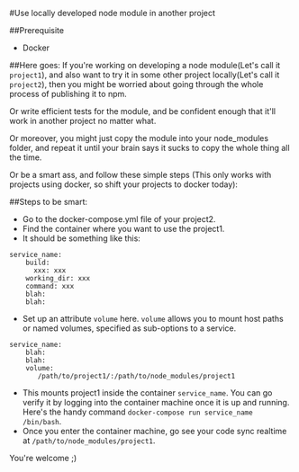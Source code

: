 #Use locally developed node module in another project

##Prerequisite
- Docker


##Here goes:
If you're working on developing a node module(Let's call it `project1`), and also want to try it in some other project locally(Let's call it `project2`), then you might be worried about going through the whole process of publishing it to npm.

Or write efficient tests for the module, and be confident enough that it'll work in another project no matter what.

Or moreover, you might just copy the module into your node_modules folder, and repeat it until your brain says it sucks to copy the whole thing all the time.

Or be a smart ass, and follow these simple steps (This only works with projects using docker, so shift your projects to docker today):


##Steps to be smart:
- Go to the docker-compose.yml file of your project2.
- Find the container where you want to use the project1.
- It should be something like this:
```
service_name:
    build:
      xxx: xxx
    working_dir: xxx
    command: xxx
    blah:  
    blah:
```

- Set up an attribute `volume` here. `volume` allows you to mount host paths or named volumes, specified as sub-options to a service.
```
service_name:
    blah:
    blah:
    volume: 
       /path/to/project1/:/path/to/node_modules/project1
```

- This mounts project1 inside the container `service_name`. You can go verify it by logging into the container machine once it is up and running. Here's the handy command `docker-compose run service_name /bin/bash`.
- Once you enter the container machine, go see your code sync realtime at `/path/to/node_modules/project1`.

You're welcome ;)
